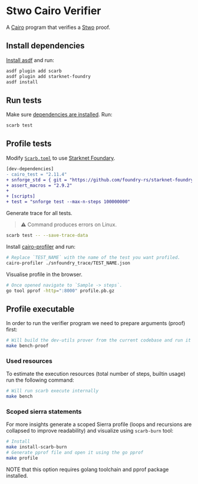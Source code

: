 # Stwo Cairo Verifier

A [Cairo](https://github.com/starkware-libs/cairo) program that verifies a [Stwo](https://github.com/starkware-libs/stwo) proof.

## Install dependencies

[Install asdf](https://asdf-vm.com/guide/getting-started.html#_3-install-asdf) and run:

```bash
asdf plugin add scarb
asdf plugin add starknet-foundry
asdf install
```

## Run tests

Make sure [dependencies are installed](#install-dependencies). Run:

```bash
scarb test
```

## Profile tests

Modify [`Scarb.toml`](./Scarb.toml) to use [Starknet Foundary](https://github.com/foundry-rs/starknet-foundry).

```diff
[dev-dependencies]
- cairo_test = "2.11.4"
+ snforge_std = { git = "https://github.com/foundry-rs/starknet-foundry", tag = "v0.33.0" }
+ assert_macros = "2.9.2"
+
+ [scripts]
+ test = "snforge test --max-n-steps 100000000"
```

Generate trace for all tests.

<!-- TODO(andrew): Debug error on Linux. -->
> :warning: Command produces errors on Linux.

```bash
scarb test -- --save-trace-data
```

Install [cairo-profiler](https://github.com/software-mansion/cairo-profiler) and run:

```bash
# Replace `TEST_NAME` with the name of the test you want profiled.
cairo-profiler ./snfoundry_trace/TEST_NAME.json
```

Visualise profile in the browser.

```bash
# Once opened navigate to `Sample -> steps`.
go tool pprof -http=":8000" profile.pb.gz
```

## Profile executable

In order to run the verifier program we need to prepare arguments (proof) first:

```sh
# Will build the dev-utils prover from the current codebase and run it on one of the test Cairo programs.
make bench-proof
```

### Used resources

To estimate the execution resources (total number of steps, builtin usage) run the following command:

```sh
# Will run scarb execute internally
make bench
```

### Scoped sierra statements

For more insights generate a scoped Sierra profile (loops and recursions are collapsed to improve readability) and visualize using `scarb-burn` tool: 

```sh
# Install
make install-scarb-burn
# Generate pprof file and open it using the go pprof
make profile
```

NOTE that this option requires golang toolchain and pprof package installed.
